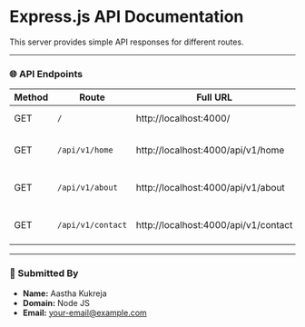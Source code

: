 # Express.js API Documentation

This server provides simple API responses for different routes.

---

### 🌐 API Endpoints

| Method | Route                        | Full URL                                 | Response                 |
|--------|------------------------------|-------------------------------------------|-------------------------|
| GET    | `/`                          | http://localhost:4000/                    | Hello World!            |
| GET    | `/api/v1/home`               | http://localhost:4000/api/v1/home         | This is  Home Page      |
| GET    | `/api/v1/about`              | http://localhost:4000/api/v1/about        | This is  About Page     |
| GET    | `/api/v1/contact`            | http://localhost:4000/api/v1/contact      | This is  Contact Page   |

---

### 🙋 Submitted By

- **Name:** Aastha Kukreja  
- **Domain:** Node JS  
- **Email:** your-email@example.com
